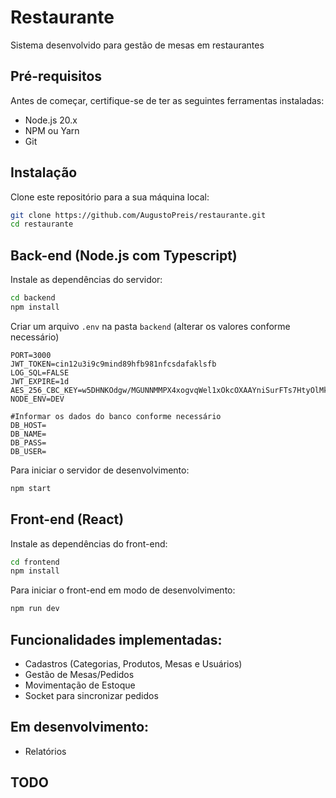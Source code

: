 # Restaurante
Sistema desenvolvido para gestão de mesas em restaurantes

## Pré-requisitos

Antes de começar, certifique-se de ter as seguintes ferramentas instaladas:

- Node.js 20.x
- NPM ou Yarn
- Git

## Instalação

Clone este repositório para a sua máquina local:

```bash
git clone https://github.com/AugustoPreis/restaurante.git
cd restaurante
```

## Back-end (Node.js com Typescript)

Instale as dependências do servidor:

```bash
cd backend
npm install
```

Criar um arquivo `.env` na pasta `backend` (alterar os valores conforme necessário)
```
PORT=3000
JWT_TOKEN=cin12u3i9c9mind89hfb981nfcsdafaklsfb
LOG_SQL=FALSE
JWT_EXPIRE=1d
AES_256_CBC_KEY=w5DHNKOdgw/MGUNNMMPX4xogvqWel1xOkcOXAAYniSurFTs7HtyOlMktWqjcRrh/
NODE_ENV=DEV

#Informar os dados do banco conforme necessário
DB_HOST=
DB_NAME=
DB_PASS=
DB_USER=
```

Para iniciar o servidor de desenvolvimento:

```bash
npm start
```

## Front-end (React)

Instale as dependências do front-end:

```bash
cd frontend
npm install
```

Para iniciar o front-end em modo de desenvolvimento:

```bash
npm run dev
```

## Funcionalidades implementadas:
- Cadastros (Categorias, Produtos, Mesas e Usuários)
- Gestão de Mesas/Pedidos
- Movimentação de Estoque
- Socket para sincronizar pedidos

## Em desenvolvimento:
- Relatórios

## TODO